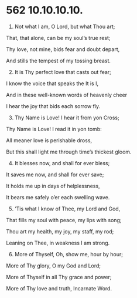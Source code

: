 # 562 10.10.10.10.

1.  Not what I am, O Lord, but what Thou art;

That, that alone, can be my soul’s true rest;

Thy love, not mine, bids fear and doubt depart,

And stills the tempest of my tossing breast.

2.  It is Thy perfect love that casts out fear;

I know the voice that speaks the It is I,

And in these well-known words of heavenly cheer

I hear the joy that bids each sorrow fly.

3.  Thy Name is Love! I hear it from yon Cross;

Thy Name is Love! I read it in yon tomb:

All meaner love is perishable dross,

But this shall light me through time’s thickest gloom.

4.  It blesses now, and shall for ever bless;

It saves me now, and shall for ever save;

It holds me up in days of helplessness,

It bears me safely o’er each swelling wave.

5.  ’Tis what I know of Thee, my Lord and God,

That fills my soul with peace, my lips with song;

Thou art my health, my joy, my staff, my rod;

Leaning on Thee, in weakness I am strong.

6.  More of Thyself, Oh, show me, hour by hour;

More of Thy glory, O my God and Lord;

More of Thyself in all Thy grace and power;

More of Thy love and truth, Incarnate Word.

